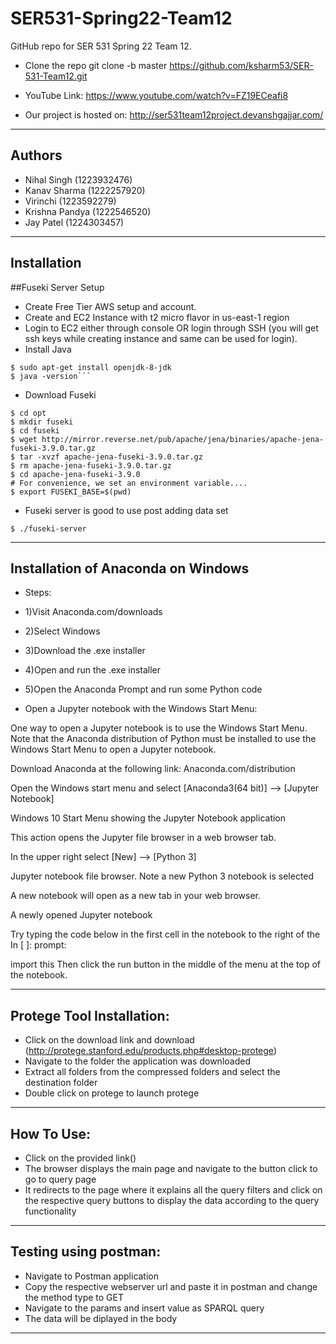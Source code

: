 # SER531-Spring22-Team12

GitHub repo for SER 531 Spring 22 Team 12.

* Clone the repo git clone -b master https://github.com/ksharm53/SER-531-Team12.git

* YouTube Link: https://www.youtube.com/watch?v=FZ19ECeafi8

* Our project is hosted on: http://ser531team12project.devanshgajjar.com/
--------------------------------------------------------------------------------------------------------------------------------------------
Authors
--------------------------------------------------------------------------------------------------------------------------------------------
- Nihal Singh (1223932476)
- Kanav Sharma (1222257920)
- Virinchi (1223592279)
- Krishna Pandya (1222546520)
- Jay Patel (1224303457)

--------------------------------------------------------------------------------------------------------------------------------------------
Installation
--------------------------------------------------------------------------------------------------------------------------------------------
##Fuseki Server Setup
- Create Free Tier AWS setup and account.
- Create and EC2 Instance with t2 micro flavor in us-east-1 region
- Login to EC2 either through console OR login through SSH (you will get ssh keys while creating instance and same can be used for login).
- Install Java
```$ sudo apt-get update
$ sudo apt-get install openjdk-8-jdk
$ java -version```
```
- Download Fuseki
```$ mkdir opt
$ cd opt
$ mkdir fuseki
$ cd fuseki
$ wget http://mirror.reverse.net/pub/apache/jena/binaries/apache-jena-fuseki-3.9.0.tar.gz
$ tar -xvzf apache-jena-fuseki-3.9.0.tar.gz
$ rm apache-jena-fuseki-3.9.0.tar.gz
$ cd apache-jena-fuseki-3.9.0
# For convenience, we set an environment variable....
$ export FUSEKI_BASE=$(pwd)
```
- Fuseki server is good to use post adding data set
```
$ ./fuseki-server
```

--------------------------------------------------------------------------------------------------------------------------------------------
Installation of Anaconda on Windows
--------------------------------------------------------------------------------------------------------------------------------------------
- Steps:
- 1)Visit Anaconda.com/downloads
- 2)Select Windows
- 3)Download the .exe installer
- 4)Open and run the .exe installer
- 5)Open the Anaconda Prompt and run some Python code

- Open a Jupyter notebook with the Windows Start Menu:

One way to open a Jupyter notebook is to use the Windows Start Menu. Note that the Anaconda distribution of Python must be installed to use the Windows Start Menu to open a Jupyter notebook. 

Download Anaconda at the following link: Anaconda.com/distribution

Open the Windows start menu and select [Anaconda3(64 bit)] –> [Jupyter Notebook]

Windows 10 Start Menu showing the Jupyter Notebook application

This action opens the Jupyter file browser in a web browser tab.

In the upper right select [New] –> [Python 3]

Jupyter notebook file browser. Note a new Python 3 notebook is selected

A new notebook will open as a new tab in your web browser.

A newly opened Jupyter notebook

Try typing the code below in the first cell in the notebook to the right of the In [ ]: prompt:

import this
Then click the run button in the middle of the menu at the top of the notebook.

--------------------------------------------------------------------------------------------------------------------------------------------
Protege Tool Installation:
--------------------------------------------------------------------------------------------------------------------------------------------
- Click on the download link and download (http://protege.stanford.edu/products.php#desktop-protege)
- Navigate to the folder the application was downloaded
- Extract all folders from the compressed folders and select the destination folder 
- Double click on protege to launch protege
--------------------------------------------------------------------------------------------------------------------------------------------
How To Use:
--------------------------------------------------------------------------------------------------------------------------------------------
- Click on the provided link()
- The browser displays the main page and navigate to the button click to go to query page 
- It redirects to the page where it explains all the query filters and click on the respective query buttons to display the data according to the query functionality
--------------------------------------------------------------------------------------------------------------------------------------------
Testing using postman:
--------------------------------------------------------------------------------------------------------------------------------------------
- Navigate to Postman application
- Copy the respective webserver url and paste it in postman and change the method type to GET
- Navigate to the params and insert value as SPARQL query
- The data will be diplayed in the body 

 --------------------------------------------------------------------------------------------------------------------------------------------
